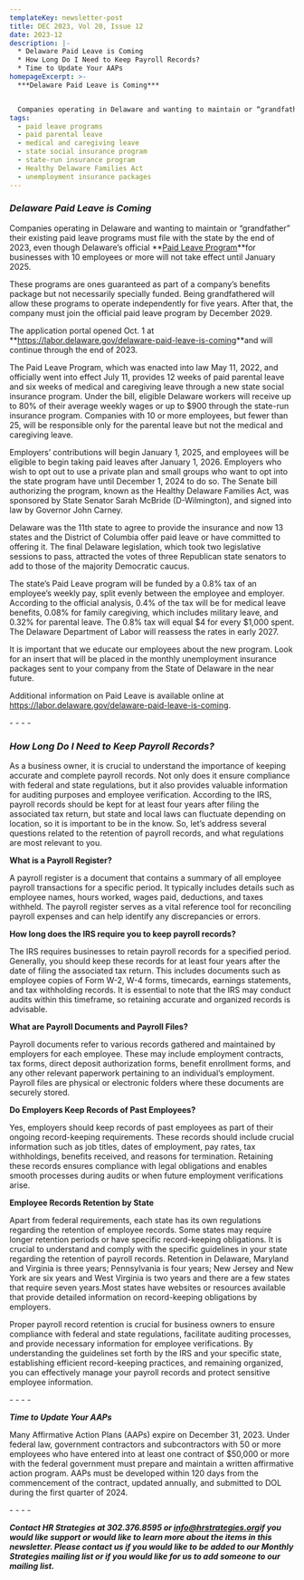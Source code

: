 ```yaml
---
templateKey: newsletter-post
title: DEC 2023, Vol 20, Issue 12
date: 2023-12
description: |-
  * Delaware Paid Leave is Coming
  * How Long Do I Need to Keep Payroll Records?
  * Time to Update Your AAPs
homepageExcerpt: >-
  ***Delaware Paid Leave is Coming***


  Companies operating in Delaware and wanting to maintain or “grandfather” their existing paid leave programs must file with the state by the end of 2023, even though Delaware’s official **[Paid Leave Program](https://delawarebusinesstimes.com/news/senate-approves-paid-leave/)**for businesses with 10 employees or more will not take effect until January 2025.
tags:
  - paid leave programs
  - paid parental leave
  - medical and caregiving leave
  - state social insurance program
  - state-run insurance program
  - Healthy Delaware Families Act
  - unemployment insurance packages
---
```

### ***Delaware Paid Leave is Coming***

Companies operating in Delaware and wanting to maintain or “grandfather” their existing paid leave programs must file with the state by the end of 2023, even though Delaware’s official **[Paid Leave Program](https://delawarebusinesstimes.com/news/senate-approves-paid-leave/)**for businesses with 10 employees or more will not take effect until January 2025.

These programs are ones guaranteed as part of a company’s benefits package but not necessarily specially funded. Being grandfathered will allow these programs to operate independently for five years. After that, the company must join the official paid leave program by December 2029.

The application portal opened Oct. 1 at **<https://labor.delaware.gov/delaware-paid-leave-is-coming>**and will continue through the end of 2023.

The Paid Leave Program, which was enacted into law May 11, 2022, and officially went into effect July 11, provides 12 weeks of paid parental leave and six weeks of medical and caregiving leave through a new state social insurance program. Under the bill, eligible Delaware workers will receive up to 80% of their average weekly wages or up to $900 through the state-run insurance program. Companies with 10 or more employees, but fewer than 25, will be responsible only for the parental leave but not the medical and caregiving leave.

Employers’ contributions will begin January 1, 2025, and employees will be eligible to begin taking paid leaves after January 1, 2026. Employers who wish to opt out to use a private plan and small groups who want to opt into the state program have until December 1, 2024 to do so. The Senate bill authorizing the program, known as the Healthy Delaware Families Act, was sponsored by State Senator Sarah McBride (D-Wilmington), and signed into law by Governor John Carney.

Delaware was the 11th state to agree to provide the insurance and now 13 states and the District of Columbia offer paid leave or have committed to offering it. The final Delaware legislation, which took two legislative sessions to pass, attracted the votes of three Republican state senators to add to those of the majority Democratic caucus.

The state’s Paid Leave program will be funded by a 0.8% tax of an employee’s weekly pay, split evenly between the employee and employer. According to the official analysis, 0.4% of the tax will be for medical leave benefits, 0.08% for family caregiving, which includes military leave, and 0.32% for parental leave. The 0.8% tax will equal $4 for every $1,000 spent. The Delaware Department of Labor will reassess the rates in early 2027.

It is important that we educate our employees about the new program. Look for an insert that will be placed in the monthly unemployment insurance packages sent to your company from the State of Delaware in the near future.

Additional information on Paid Leave is available online at <https://labor.delaware.gov/delaware-paid-leave-is-coming>.

\-﻿ - - -

### ***How Long Do I Need to Keep Payroll Records?***

As a business owner, it is crucial to understand the importance of keeping accurate and complete payroll records. Not only does it ensure compliance with federal and state regulations, but it also provides valuable information for auditing purposes and employee verification. According to the IRS, payroll records should be kept for at least four years after filing the associated tax return, but state and local laws can fluctuate depending on location, so it is important to be in the know. So, let’s address several questions related to the retention of payroll records, and what regulations are most relevant to you.

**What is a Payroll Register?**

A payroll register is a document that contains a summary of all employee payroll transactions for a specific period. It typically includes details such as employee names, hours worked, wages paid, deductions, and taxes withheld. The payroll register serves as a vital reference tool for reconciling payroll expenses and can help identify any discrepancies or errors.

**How long does the IRS require you to keep payroll records?**

The IRS requires businesses to retain payroll records for a specified period. Generally, you should keep these records for at least four years after the date of filing the associated tax return. This includes documents such as employee copies of Form W-2, W-4 forms, timecards, earnings statements, and tax withholding records. It is essential to note that the IRS may conduct audits within this timeframe, so retaining accurate and organized records is advisable.

**What are Payroll Documents and Payroll Files?**

Payroll documents refer to various records gathered and maintained by employers for each employee. These may include employment contracts, tax forms, direct deposit authorization forms, benefit enrollment forms, and any other relevant paperwork pertaining to an individual’s employment. Payroll files are physical or electronic folders where these documents are securely stored.

**Do Employers Keep Records of Past Employees?**

Yes, employers should keep records of past employees as part of their ongoing record-keeping requirements. These records should include crucial information such as job titles, dates of employment, pay rates, tax withholdings, benefits received, and reasons for termination. Retaining these records ensures compliance with legal obligations and enables smooth processes during audits or when future employment verifications arise.

**Employee Records Retention by State**

Apart from federal requirements, each state has its own regulations regarding the retention of employee records. Some states may require longer retention periods or have specific record-keeping obligations. It is crucial to understand and comply with the specific guidelines in your state regarding the retention of payroll records. Retention in Delaware, Maryland and Virginia is three years; Pennsylvania is four years; New Jersey and New York are six years and West Virginia is two years and there are a few states that require seven years.Most states have websites or resources available that provide detailed information on record-keeping obligations by employers.

Proper payroll record retention is crucial for business owners to ensure compliance with federal and state regulations, facilitate auditing processes, and provide necessary information for employee verifications. By understanding the guidelines set forth by the IRS and your specific state, establishing efficient record-keeping practices, and remaining organized, you can effectively manage your payroll records and protect sensitive employee information.

\-﻿ - - -

***Time to Update Your AAPs***

Many Affirmative Action Plans (AAPs) expire on December 31, 2023. Under federal law, government contractors and subcontractors with 50 or more employees who have entered into at least one contract of $50,000 or more with the federal government must prepare and maintain a written affirmative action program. AAPs must be developed within 120 days from the commencement of the contract, updated annually, and submitted to DOL during the first quarter of 2024.

\-﻿ - - -

***Contact HR Strategies at 302.376.8595 or [info@hrstrategies.org](mailto:info@hrstrategies.org)if you would like support or would like to learn more about the items in this newsletter. Please contact us if you would like to be added to our Monthly Strategies mailing list or if you would like for us to add someone to our mailing list.***